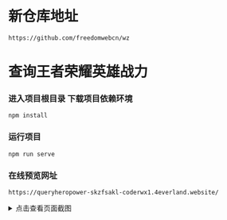 # 新仓库地址

```https://github.com/freedomwebcn/wz```


# 查询王者荣耀英雄战力

### 进入项目根目录 下载项目依赖环境  
```
npm install
```

### 运行项目
```
npm run serve
```
### 在线预览网址

```
https://queryheropower-skzfsakl-coderwx1.4everland.website/
```

<details>
<summary>
  点击查看页面截图
</summary>
<p>

#### 主页
  ![主页](https://i.postimg.cc/fRqhS4rn/home.png)

#### 查询英雄
  ![查询](https://i.postimg.cc/xTYQW3z7/search.png)

#### 搜索记录
  ![搜索记录](https://i.postimg.cc/Bnn0vZNB/search-history.png)

#### 左滑删除单条搜索记录
  ![左滑删除单条搜索记录](https://i.postimg.cc/xjLYx4cM/del-history.png)

#### 战力页面 （通过搜索方式）
  ![战力页面](https://i.postimg.cc/m21dcQ0G/power.png)

#### 英雄列表
  ![英雄列表页面](https://i.postimg.cc/Kc7Sr3H5/herolist.png)

#### 查询战力模态框
  ![查询战力模态框](https://i.postimg.cc/25mSZSJz/popup.png)

</p>

</details>











